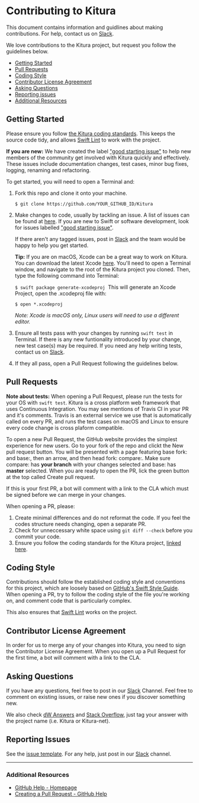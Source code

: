 # Contributing to Kitura

This document contains information and guidlines about making contributions. For help, contact us on [Slack](http://swift-at-ibm-slack.mybluemix.net/).

We love contributions to the Kitura project, but request you follow the guidelines below.

 - [Getting Started](#getting-started)
 - [Pull Requests](#pull-requests)
 - [Coding Style](#coding-style)
 - [Contributor License Agreement](#contributor-license-agreement)
 - [Asking Questions](#asking-questions)
 - [Reporting issues](#reporting-issues)
 - [Additional Resources](#additional-resources)


## Getting Started

Please ensure you follow [the Kitura coding standards](https://github.com/IBM-Swift/Kitura/blob/master/Documentation/CodeConventions.md). This keeps the source code tidy, and allows [Swift Lint]((https://github.com/realm/SwiftLint)) to work with the project.

**If you are new:** We have created the label ["good starting issue"](https://github.com/IBM-Swift/Kitura/issues?q=is%3Aissue+is%3Aopen+label%3A%22good+first+issue%22) to help new members of the community get involved with Kitura quickly and effectively. These issues include documentation changes, test cases, minor bug fixes, logging, renaming and refactoring.

To get started, you will need to open a Terminal and:

1. Fork this repo and clone it onto your machine.

   `$ git clone https://github.com/YOUR_GITHUB_ID/Kitura`


2. Make changes to code, usually by tackling an issue. A list of issues can be found at [here](https://github.com/IBM-Swift/Kitura/issues). If you are new to Swift or software development, look for issues labelled ["good starting issue"](https://github.com/IBM-Swift/Kitura/issues?q=is%3Aissue+is%3Aopen+label%3A%22good+first+issue%22).

   If there aren't any tagged issues, post in [Slack](http://swift-at-ibm-slack.mybluemix.net/) and the team would be happy to help you get started.

   **Tip:** If you are on macOS, Xcode can be a great way to work on Kitura. You can download the latest Xcode [here](https://itunes.apple.com/us/app/xcode/id497799835?ls=1&mt=12). You'll need to open a Terminal window, and navigate to the root of the Kitura project you cloned. Then, type the following command into Terminal:

   `$ swift package generate-xcodeproj`
   ​
   This will generate an Xcode Project, open the .xcodeproj file with:

   `$ open *.xcodeproj`

   *Note: Xcode is macOS only, Linux users will need to use a different editor.*


3. Ensure all tests pass with your changes by running `swift test` in Terminal. If there is any new funtionality introduced by your change, new test case(s) may be required. If you need any help writing tests, contact us on [Slack](http://swift-at-ibm-slack.mybluemix.net/).
4. If they all pass, open a Pull Request following the guidelines below.

## Pull Requests

**Note about tests:** When opening a Pull Request, please run the tests for your OS with `swift test`.  Kitura is a cross platform web framework that uses Continuous Integration. You may see mentions of Travis CI in your PR and it's comments. Travis is an external service we use that is automatically called on every PR, and runs the test cases on macOS and Linux to ensure every code change is cross plaform compatible.

To open a new Pull Request, the GitHub website provides the simplest experience for new users. Go to your fork of the repo and clickt the New pull request button. You will be presented with a page featuring base fork: and base:, then an arrow, and then head fork: compare:. Make sure compare: has **your branch** with your changes selected and base: has **master** selected. When you are ready to open the PR, lick the green button at the top called Create pull request.

If this is your first PR, a bot will comment with a link to the CLA which must be signed before we can merge in your changes.

When opening a PR, please:

1. Create minimal differences and do not reformat the code. If you feel the codes structure needs changing, open a separate PR.
2. Check for unneccessary white space using `git diff --check` before you commit your code.
3. Ensure you follow the coding standards for the Kitura project, [linked here](https://github.com/IBM-Swift/Kitura/blob/master/Documentation/CodeConventions.md).

## Coding Style

Contributions should follow the established coding style and conventions for this project,
which are loosely based on [GitHub's Swift Style Guide](https://github.com/github/swift-style-guide). When opening a PR, try to follow the coding style of the file you're working on, and comment code that is particularly complex.

This also ensures that [Swift Lint](https://github.com/realm/SwiftLint) works on the project.

## Contributor License Agreement

In order for us to merge any of your changes into Kitura, you need to sign the Contributor License Agreement. When you open up a Pull Request for the first time, a bot will comment with a link to the CLA.

## Asking Questions

If you have any questions, feel free to post in our [Slack](http://swift-at-ibm-slack.mybluemix.net/) Channel. Feel free to comment on existing issues, or raise new ones if you discover something new.

We also check [dW Answers](https://developer.ibm.com/answers/smart-spaces/213/swift.htmlindex.html) and [Stack Overflow](https://www.stackoverflow.com), just tag your answer with the project name (i.e. Kitura or Kitura-net).

## Reporting Issues

See the [issue template](ISSUE_TEMPLATE.md). For any help, just post in our [Slack](http://swift-at-ibm-slack.mybluemix.net/) channel.

---

### Additional Resources

* [GitHub Help - Homepage](https://help.github.com)
* [Creating a Pull Request - GitHub Help](https://help.github.com/articles/creating-a-pull-request/)

